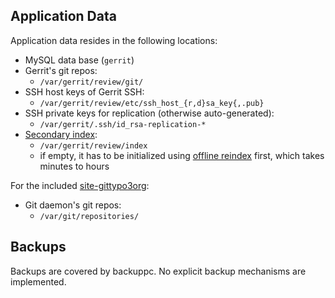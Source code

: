 Application Data
----------------

Application data resides in the following locations:

- MySQL data base (`gerrit`)
- Gerrit's git repos:
  - `/var/gerrit/review/git/`
- SSH host keys of Gerrit SSH:
  - `/var/gerrit/review/etc/ssh_host_{r,d}sa_key{,.pub}`
- SSH private keys for replication (otherwise auto-generated):
  - `/var/gerrit/.ssh/id_rsa-replication-*`
- [Secondary index](https://gerrit-documentation.storage.googleapis.com/Documentation/2.13/config-gerrit.html#index):
  - `/var/gerrit/review/index`
  - if empty, it has to be initialized using [offline reindex](https://gerrit-documentation.storage.googleapis.com/Documentation/2.13/pgm-reindex.html) first, which takes minutes to hours


For the included [site-gittypo3org](https://github.com/typo3-cookbooks/site-gittypo3org):

- Git daemon's git repos:
  - `/var/git/repositories/`

Backups
-------

Backups are covered by backuppc. No explicit backup mechanisms are implemented.
